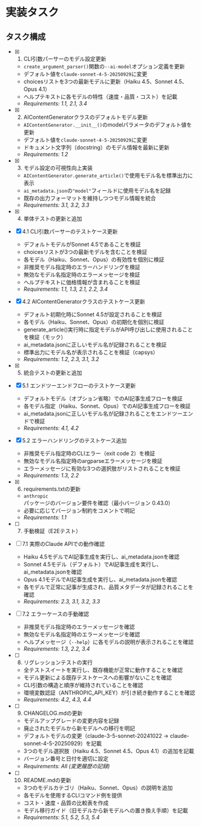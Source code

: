 # 実装タスク

## タスク構成

- [x] 1. CLI引数パーサーのモデル設定更新
  - `create_argument_parser()`関数の`--ai-model`オプション定義を更新
  - デフォルト値を`claude-sonnet-4-5-20250929`に変更
  - choicesリストを3つの最新モデルに更新（Haiku 4.5、Sonnet 4.5、Opus 4.1）
  - ヘルプテキストに各モデルの特性（速度・品質・コスト）を記載
  - _Requirements: 1.1, 2.1, 3.4_

- [x] 2. AIContentGeneratorクラスのデフォルトモデル更新
  - `AIContentGenerator.__init__()`のmodelパラメータのデフォルト値を更新
  - デフォルト値を`claude-sonnet-4-5-20250929`に変更
  - ドキュメント文字列（docstring）のモデル情報を最新に更新
  - _Requirements: 1.2_

- [x] 3. モデル設定の可視性向上実装
  - `AIContentGenerator.generate_article()`で使用モデル名を標準出力に表示
  - `ai_metadata.json`の`"model"`フィールドに使用モデル名を記録
  - 既存の出力フォーマットを維持しつつモデル情報を統合
  - _Requirements: 3.1, 3.2, 3.3_

- [x] 4. 単体テストの更新と追加
- [x] 4.1 CLI引数パーサーのテストケース更新
  - デフォルトモデルがSonnet 4.5であることを検証
  - choicesリストが3つの最新モデルを含むことを検証
  - 各モデル（Haiku、Sonnet、Opus）の有効性を個別に検証
  - 非推奨モデル指定時のエラーハンドリングを検証
  - 無効なモデル名指定時のエラーメッセージを検証
  - ヘルプテキストに価格情報が含まれることを検証
  - _Requirements: 1.1, 1.3, 2.1, 2.2, 3.4_

- [x] 4.2 AIContentGeneratorクラスのテストケース更新
  - デフォルト初期化時にSonnet 4.5が設定されることを検証
  - 各モデル（Haiku、Sonnet、Opus）の初期化を個別に検証
  - generate_article()実行時に指定モデルがAPI呼び出しに使用されることを検証（モック）
  - ai_metadata.jsonに正しいモデル名が記録されることを検証
  - 標準出力にモデル名が表示されることを検証（capsys）
  - _Requirements: 1.2, 2.3, 3.1, 3.2_

- [x] 5. 統合テストの更新と追加
- [x] 5.1 エンドツーエンドフローのテストケース更新
  - デフォルトモデル（オプション省略）でのAI記事生成フローを検証
  - 各モデル指定（Haiku、Sonnet、Opus）でのAI記事生成フローを検証
  - ai_metadata.jsonに正しいモデル名が記録されることをエンドツーエンドで検証
  - _Requirements: 4.1, 4.2_

- [x] 5.2 エラーハンドリングのテストケース追加
  - 非推奨モデル指定時のCLIエラー（exit code 2）を検証
  - 無効なモデル名指定時のargparseエラーメッセージを検証
  - エラーメッセージに有効な3つの選択肢がリストされることを検証
  - _Requirements: 1.3, 2.2_

- [x] 6. requirements.txtの更新
  - `anthropic`パッケージのバージョン要件を確認（最小バージョン 0.43.0）
  - 必要に応じてバージョン制約をコメントで明記
  - _Requirements: 1.1_

- [ ] 7. 手動検証（E2Eテスト）
- [ ] 7.1 実際のClaude APIでの動作確認
  - Haiku 4.5モデルでAI記事生成を実行し、ai_metadata.jsonを確認
  - Sonnet 4.5モデル（デフォルト）でAI記事生成を実行し、ai_metadata.jsonを確認
  - Opus 4.1モデルでAI記事生成を実行し、ai_metadata.jsonを確認
  - 各モデルで正常に記事が生成され、品質メタデータが記録されることを確認
  - _Requirements: 2.3, 3.1, 3.2, 3.3_

- [ ] 7.2 エラーケースの手動確認
  - 非推奨モデル指定時のエラーメッセージを確認
  - 無効なモデル名指定時のエラーメッセージを確認
  - ヘルプメッセージ（`--help`）に各モデルの説明が表示されることを確認
  - _Requirements: 1.3, 2.2, 3.4_

- [ ] 8. リグレッションテストの実行
  - 全テストスイートを実行し、既存機能が正常に動作することを確認
  - モデル更新による既存テストケースへの影響がないことを確認
  - CLI引数の構造と順序が維持されていることを確認
  - 環境変数認証（ANTHROPIC_API_KEY）が引き続き動作することを確認
  - _Requirements: 4.2, 4.3, 4.4_

- [ ] 9. CHANGELOG.mdの更新
  - モデルアップグレードの変更内容を記録
  - 廃止されたモデルから新モデルへの移行を明記
  - デフォルトモデルの変更（claude-3-5-sonnet-20241022 → claude-sonnet-4-5-20250929）を記載
  - 3つのモデル選択肢（Haiku 4.5、Sonnet 4.5、Opus 4.1）の追加を記載
  - バージョン番号と日付を適切に設定
  - _Requirements: All (変更履歴の記録)_

- [ ] 10. README.mdの更新
  - 3つのモデルカテゴリ（Haiku、Sonnet、Opus）の説明を追加
  - 各モデルを使用するCLIコマンド例を提供
  - コスト・速度・品質の比較表を作成
  - モデル移行ガイド（旧モデルから新モデルへの置き換え手順）を記載
  - _Requirements: 5.1, 5.2, 5.3, 5.4_
